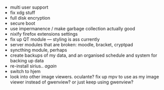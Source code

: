 - multi user support
- fix xdg stuff
- full disk encryption
- secure boot
- use impermanence / make garbage collection actually good
- nixify firefox extensions settings
- fix up QT module — styling is ass currently
- server modules that are broken: moodle, bracket, cryptpad
- syncthing module, perhaps
- create backups of my data, and an organised schedule and system for backing up data
- re-install sirius.. *again*
- switch to hjem
- look into other image viewers. oculante? fix up mpv to use as my image viewer instead of gwenview? or just keep using gwenview?